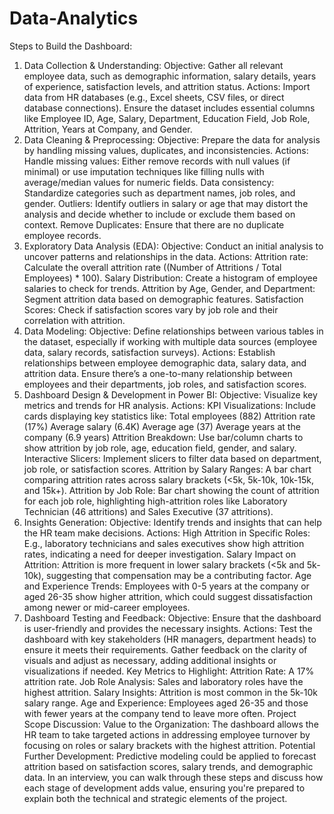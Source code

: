 # Data-Analytics

Steps to Build the Dashboard:
1. Data Collection & Understanding:
Objective: Gather all relevant employee data, such as demographic information, salary details, years of experience, satisfaction levels, and attrition status.
Actions:
Import data from HR databases (e.g., Excel sheets, CSV files, or direct database connections).
Ensure the dataset includes essential columns like Employee ID, Age, Salary, Department, Education Field, Job Role, Attrition, Years at Company, and Gender.
2. Data Cleaning & Preprocessing:
Objective: Prepare the data for analysis by handling missing values, duplicates, and inconsistencies.
Actions:
Handle missing values: Either remove records with null values (if minimal) or use imputation techniques like filling nulls with average/median values for numeric fields.
Data consistency: Standardize categories such as department names, job roles, and gender.
Outliers: Identify outliers in salary or age that may distort the analysis and decide whether to include or exclude them based on context.
Remove Duplicates: Ensure that there are no duplicate employee records.
3. Exploratory Data Analysis (EDA):
Objective: Conduct an initial analysis to uncover patterns and relationships in the data.
Actions:
Attrition rate: Calculate the overall attrition rate ((Number of Attritions / Total Employees) * 100).
Salary Distribution: Create a histogram of employee salaries to check for trends.
Attrition by Age, Gender, and Department: Segment attrition data based on demographic features.
Satisfaction Scores: Check if satisfaction scores vary by job role and their correlation with attrition.
4. Data Modeling:
Objective: Define relationships between various tables in the dataset, especially if working with multiple data sources (employee data, salary records, satisfaction surveys).
Actions:
Establish relationships between employee demographic data, salary data, and attrition data.
Ensure there’s a one-to-many relationship between employees and their departments, job roles, and satisfaction scores.
5. Dashboard Design & Development in Power BI:
Objective: Visualize key metrics and trends for HR analysis.
Actions:
KPI Visualizations: Include cards displaying key statistics like:
Total employees (882)
Attrition rate (17%)
Average salary (6.4K)
Average age (37)
Average years at the company (6.9 years)
Attrition Breakdown: Use bar/column charts to show attrition by job role, age, education field, gender, and salary.
Interactive Slicers: Implement slicers to filter data based on department, job role, or satisfaction scores.
Attrition by Salary Ranges: A bar chart comparing attrition rates across salary brackets (<5k, 5k-10k, 10k-15k, and 15k+).
Attrition by Job Role: Bar chart showing the count of attrition for each job role, highlighting high-attrition roles like Laboratory Technician (46 attritions) and Sales Executive (37 attritions).
6. Insights Generation:
Objective: Identify trends and insights that can help the HR team make decisions.
Actions:
High Attrition in Specific Roles: E.g., laboratory technicians and sales executives show high attrition rates, indicating a need for deeper investigation.
Salary Impact on Attrition: Attrition is more frequent in lower salary brackets (<5k and 5k-10k), suggesting that compensation may be a contributing factor.
Age and Experience Trends: Employees with 0-5 years at the company or aged 26-35 show higher attrition, which could suggest dissatisfaction among newer or mid-career employees.
7. Dashboard Testing and Feedback:
Objective: Ensure that the dashboard is user-friendly and provides the necessary insights.
Actions:
Test the dashboard with key stakeholders (HR managers, department heads) to ensure it meets their requirements.
Gather feedback on the clarity of visuals and adjust as necessary, adding additional insights or visualizations if needed.
Key Metrics to Highlight:
Attrition Rate: A 17% attrition rate.
Job Role Analysis: Sales and laboratory roles have the highest attrition.
Salary Insights: Attrition is most common in the 5k-10k salary range.
Age and Experience: Employees aged 26-35 and those with fewer years at the company tend to leave more often.
Project Scope Discussion:
Value to the Organization: The dashboard allows the HR team to take targeted actions in addressing employee turnover by focusing on roles or salary brackets with the highest attrition.
Potential Further Development: Predictive modeling could be applied to forecast attrition based on satisfaction scores, salary trends, and demographic data.
In an interview, you can walk through these steps and discuss how each stage of development adds value, ensuring you're prepared to explain both the technical and strategic elements of the project.
